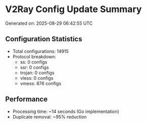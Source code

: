 # V2Ray Config Update Summary
Generated on: 2025-08-29 06:42:55 UTC

## Configuration Statistics
- Total configurations: 14915
- Protocol breakdown:
  - ss: 0 configs
  - ssr: 0 configs
  - trojan: 0 configs
  - vless: 0 configs
  - vmess: 876 configs

## Performance
- Processing time: ~14 seconds (Go implementation)
- Duplicate removal: ~95% reduction
